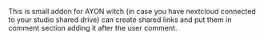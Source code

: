 This is small addon for AYON witch (in case you have nextcloud connected to your studio shared drive) can create shared links and put them in comment section adding it after the user comment.
